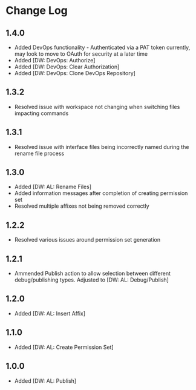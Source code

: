 # Change Log

## 1.4.0

- Added DevOps functionality - Authenticated via a PAT token currently, may look to move to OAuth for security at a later time
- Added [DW: DevOps: Authorize]
- Added [DW: DevOps: Clear Authorization]
- Added [DW: DevOps: Clone DevOps Repository]

## 1.3.2

- Resolved issue with workspace not changing when switching files impacting commands

## 1.3.1

- Resolved issue with interface files being incorrectly named during the rename file process

## 1.3.0

- Added [DW: AL: Rename Files]
- Added information messages after completion of creating permission set
- Resolved multiple affixes not being removed correctly

## 1.2.2

- Resolved various issues around permission set generation

## 1.2.1

- Ammended Publish action to allow selection between different debug/publishing types. Adjusted to [DW: AL: Debug/Publish]

## 1.2.0

- Added [DW: AL: Insert Affix]

## 1.1.0

- Added [DW: AL: Create Permission Set]

## 1.0.0

- Added [DW: AL: Publish]
